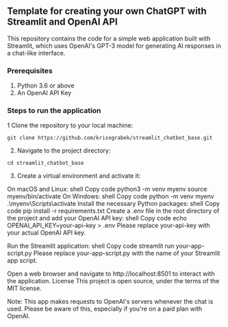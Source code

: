 ## Template for creating your own ChatGPT with Streamlit and OpenAI API

This repository contains the code for a simple web application built with Streamlit, which uses OpenAI's GPT-3 model for generating AI responses in a chat-like interface.

### Prerequisites
1. Python 3.6 or above
2. An OpenAI API Key


### Steps to run the application
1 Clone the repository to your local machine:
```shell
git clone https://github.com/krisograbek/streamlit_chatbot_base.git
```

2. Navigate to the project directory:
```shell
cd streamlit_chatbot_base
```

3. Create a virtual environment and activate it:

On macOS and Linux:
shell
Copy code
python3 -m venv myenv
source myenv/bin/activate
On Windows:
shell
Copy code
python -m venv myenv
.\myenv\Scripts\activate
Install the necessary Python packages:
shell
Copy code
pip install -r requirements.txt
Create a .env file in the root directory of the project and add your OpenAI API key:
shell
Copy code
echo OPENAI_API_KEY=your-api-key > .env
Please replace your-api-key with your actual OpenAI API key.

Run the Streamlit application:
shell
Copy code
streamlit run your-app-script.py
Please replace your-app-script.py with the name of your Streamlit app script.

Open a web browser and navigate to http://localhost:8501 to interact with the application.
License
This project is open source, under the terms of the MIT license.

Note: This app makes requests to OpenAI's servers whenever the chat is used. Please be aware of this, especially if you're on a paid plan with OpenAI.
